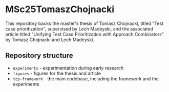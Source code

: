 # MSc25TomaszChojnacki

This repository backs the master's thesis of Tomasz Chojnacki, titled "Test case prioritization", supervised by Lech Madeyski, and the associated article titled "Unifying Test Case Prioritization with Approach Combinators" by Tomasz Chojnacki and Lech Madeyski.

## Repository structure

- `experiments` - experimentation during early research
- `figures` - figures for the thesis and article
- `tcp-framework` - the main codebase, including the framework and the experiments
